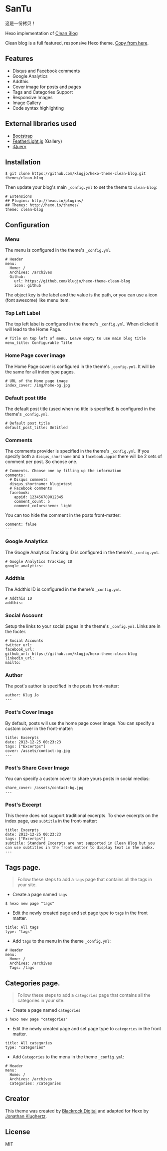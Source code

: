 # SanTu

这是一份拷贝！

Hexo implementation of [Clean Blog](http://blackrockdigital.github.io/startbootstrap-clean-blog/index.html)

Clean blog is a full featured, responsive Hexo theme. [Copy from here](https://github.com/klugjo/hexo-theme-clean-blog).

## Features

- Disqus and Facebook comments
- Google Analytics
- Addthis
- Cover image for posts and pages
- Tags and Categories Support
- Responsive Images
- Image Gallery
- Code syntax highlighting

## External libraries used

- [Bootstrap](http://getbootstrap.com/css/)
- [FeatherLight.js](http://noelboss.github.io/featherlight/) (Gallery)
- [jQuery](https://jquery.com/)

## Installation

```
$ git clone https://github.com/klugjo/hexo-theme-clean-blog.git themes/clean-blog
```

Then update your blog's main `_config.yml` to set the theme to `clean-blog`:

```
# Extensions
## Plugins: http://hexo.io/plugins/
## Themes: http://hexo.io/themes/
theme: clean-blog
```

## Configuration

### Menu

The menu is configured in the theme's `_config.yml`.

```
# Header
menu:
  Home: /
  Archives: /archives
  Github:
    url: https://github.com/klugjo/hexo-theme-clean-blog
    icon: github
```

The object key is the label and the value is the path, or you can use a icon (font awesome) like menu item.

### Top Left Label

The top left label is configured in the theme's `_config.yml`. When clicked it will lead to the Home Page.

```
# Title on top left of menu. Leave empty to use main blog title
menu_title: Configurable Title
```

### Home Page cover image

The Home Page cover is configured in the theme's `_config.yml`. It will be the same for all index type pages.

```
# URL of the Home page image
index_cover: /img/home-bg.jpg
```

### Default post title

The default post title (used when no title is specified) is configured in the theme's `_config.yml`.

```
# Default post title
default_post_title: Untitled
```

### Comments

The comments provider is specified in the theme's `_config.yml`. If you specify both a `disqus_shortname` and a `facebook.appid` there will be 2 sets of comment per post. So choose one.

```
# Comments. Choose one by filling up the information
comments:
  # Disqus comments
  disqus_shortname: klugjotest
  # Facebook comments
  facebook:
    appid: 123456789012345
    comment_count: 5
    comment_colorscheme: light
```

You can too hide the comment in the posts front-matter:

```
comment: false
---
```

### Google Analytics

The Google Analytics Tracking ID is configured in the theme's `_config.yml`.

```
# Google Analytics Tracking ID
google_analytics:
```

### Addthis

The Addthis ID is configured in the theme's `_config.yml`.

```
# Addthis ID
addthis:
```

### Social Account

Setup the links to your social pages in the theme's `_config.yml`. Links are in the footer.

```
# Social Accounts
twitter_url:
facebook_url:
github_url: https://github.com/klugjo/hexo-theme-clean-blog
linkedin_url:
mailto:
```

### Author

The post's author is specified in the posts front-matter:

```
author: Klug Jo
---
```

### Post's Cover Image

By default, posts will use the home page cover image. You can specify a custom cover in the front-matter:

```
title: Excerpts
date: 2013-12-25 00:23:23
tags: ["Excertps"]
cover: /assets/contact-bg.jpg
---
```

### Post's Share Cover Image

You can specify a custom cover to share yours posts in social medias:

```
share_cover: /assets/contact-bg.jpg
---
```

### Post's Excerpt

This theme does not support traditional excerpts. To show excerpts on the index page, use `subtitle` in the front-matter:

```
title: Excerpts
date: 2013-12-25 00:23:23
tags: ["Excertps"]
subtitle: Standard Excerpts are not supported in Clean Blog but you can use subtitles in the front matter to display text in the index.
---

```

## Tags page.

> Follow these steps to add a `tags` page that contains all the tags in your site.

- Create a page named `tags`

```
$ hexo new page "tags"
```

- Edit the newly created page and set page type to `tags` in the front matter.

```
title: All tags
type: "tags"
```

- Add `tags` to the menu in the theme `_config.yml`:

```
# Header
menu:
  Home: /
  Archives: /archives
  Tags: /tags
```

## Categories page.

> Follow these steps to add a `categories` page that contains all the categories in your site.

- Create a page named `categories`

```
$ hexo new page "categories"
```

- Edit the newly created page and set page type to `categories` in the front matter.

```
title: All categories
type: "categories"
```

- Add `Categories` to the menu in the theme `_config.yml`:

```
# Header
menu:
  Home: /
  Archives: /archives
  Categories: /categories
```


## Creator

This theme was created by [Blackrock Digital](https://github.com/BlackrockDigital) and adapted for Hexo by [Jonathan Klughertz](http://www.codeblocq.com/).

## License

MIT
